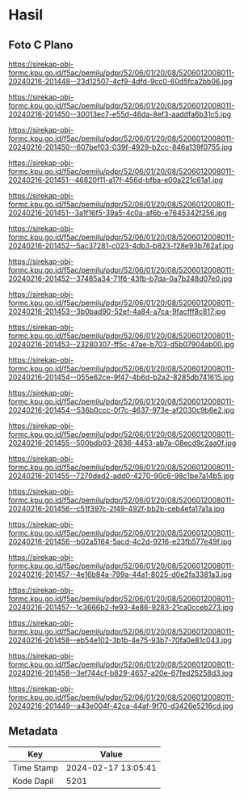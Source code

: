# Hasil

## Foto C Plano

https://sirekap-obj-formc.kpu.go.id/f5ac/pemilu/pdpr/52/06/01/20/08/5206012008011-20240216-201448--23d12507-4cf9-4dfd-9cc0-60d5fca2bb06.jpg

https://sirekap-obj-formc.kpu.go.id/f5ac/pemilu/pdpr/52/06/01/20/08/5206012008011-20240216-201450--30013ec7-e55d-46da-8ef3-aaddfa6b31c5.jpg

https://sirekap-obj-formc.kpu.go.id/f5ac/pemilu/pdpr/52/06/01/20/08/5206012008011-20240216-201450--607bef03-039f-4929-b2cc-846a139f0755.jpg

https://sirekap-obj-formc.kpu.go.id/f5ac/pemilu/pdpr/52/06/01/20/08/5206012008011-20240216-201451--46820f11-a17f-456d-bfba-e00a221c61a1.jpg

https://sirekap-obj-formc.kpu.go.id/f5ac/pemilu/pdpr/52/06/01/20/08/5206012008011-20240216-201451--3a1f16f5-39a5-4c0a-af6b-e7645342f256.jpg

https://sirekap-obj-formc.kpu.go.id/f5ac/pemilu/pdpr/52/06/01/20/08/5206012008011-20240216-201452--5ac37281-c023-4db3-b823-f28e93b762af.jpg

https://sirekap-obj-formc.kpu.go.id/f5ac/pemilu/pdpr/52/06/01/20/08/5206012008011-20240216-201452--37485a34-71f6-43fb-b7da-0a7b248d07e0.jpg

https://sirekap-obj-formc.kpu.go.id/f5ac/pemilu/pdpr/52/06/01/20/08/5206012008011-20240216-201453--3b0bad90-52ef-4a84-a7ca-9facfff8c817.jpg

https://sirekap-obj-formc.kpu.go.id/f5ac/pemilu/pdpr/52/06/01/20/08/5206012008011-20240216-201453--23280307-ff5c-47ae-b703-d5b07904ab00.jpg

https://sirekap-obj-formc.kpu.go.id/f5ac/pemilu/pdpr/52/06/01/20/08/5206012008011-20240216-201454--055e62ce-9f47-4b6d-b2a2-8285db741615.jpg

https://sirekap-obj-formc.kpu.go.id/f5ac/pemilu/pdpr/52/06/01/20/08/5206012008011-20240216-201454--536b0ccc-0f7c-4637-973e-af2030c9b6e2.jpg

https://sirekap-obj-formc.kpu.go.id/f5ac/pemilu/pdpr/52/06/01/20/08/5206012008011-20240216-201455--500bdb03-2636-4453-ab7a-08ecd9c2aa0f.jpg

https://sirekap-obj-formc.kpu.go.id/f5ac/pemilu/pdpr/52/06/01/20/08/5206012008011-20240216-201455--7270ded2-add0-4270-90c6-98c1be7a14b5.jpg

https://sirekap-obj-formc.kpu.go.id/f5ac/pemilu/pdpr/52/06/01/20/08/5206012008011-20240216-201456--c51f397c-2f49-492f-bb2b-ceb4efa17a1a.jpg

https://sirekap-obj-formc.kpu.go.id/f5ac/pemilu/pdpr/52/06/01/20/08/5206012008011-20240216-201456--b02a5164-5acd-4c2d-9216-e23fb577e49f.jpg

https://sirekap-obj-formc.kpu.go.id/f5ac/pemilu/pdpr/52/06/01/20/08/5206012008011-20240216-201457--4e16b84a-799a-44a1-8025-d0e2fa3381a3.jpg

https://sirekap-obj-formc.kpu.go.id/f5ac/pemilu/pdpr/52/06/01/20/08/5206012008011-20240216-201457--1c3666b2-fe93-4e86-9283-21ca0cceb273.jpg

https://sirekap-obj-formc.kpu.go.id/f5ac/pemilu/pdpr/52/06/01/20/08/5206012008011-20240216-201458--eb54e102-3b1b-4e75-93b7-70fa0e81c043.jpg

https://sirekap-obj-formc.kpu.go.id/f5ac/pemilu/pdpr/52/06/01/20/08/5206012008011-20240216-201458--3ef744cf-b829-4657-a20e-67fed25258d3.jpg

https://sirekap-obj-formc.kpu.go.id/f5ac/pemilu/pdpr/52/06/01/20/08/5206012008011-20240216-201449--a43e004f-42ca-44af-9f70-d3426e5216cd.jpg


## Metadata

| Key        | Value               |
| ---------- | ------------------- |
| Time Stamp | 2024-02-17 13:05:41 |
| Kode Dapil | 5201                |



